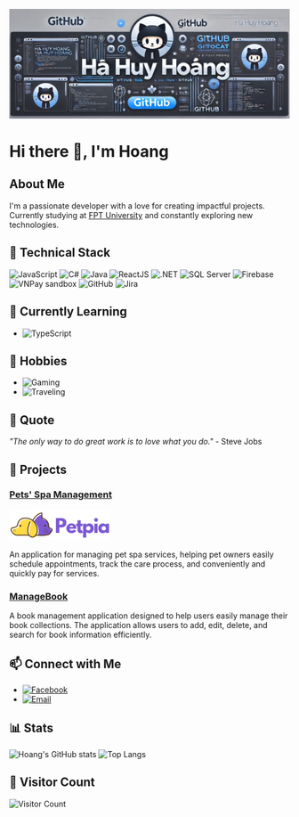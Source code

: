 ![Header](https://raw.githubusercontent.com/hoanghh2003/hoanghh2003/main/assets/header.png)

# Hi there 👋, I'm Hoang

## About Me
I'm a passionate developer with a love for creating impactful projects. Currently studying at [FPT University](https://fpt.edu.vn) and constantly exploring new technologies.

## 🔧 Technical Stack

![JavaScript](https://img.shields.io/badge/-JavaScript-F7DF1E?style=flat-square&logo=javascript&logoColor=black)
![C#](https://img.shields.io/badge/-C%23-239120?style=flat-square&logo=c-sharp&logoColor=white)
![Java](https://img.shields.io/badge/-Java-007396?style=flat-square&logo=java&logoColor=white)
![ReactJS](https://img.shields.io/badge/-ReactJS-61DAFB?style=flat-square&logo=react&logoColor=black)
![.NET](https://img.shields.io/badge/-.NET-512BD4?style=flat-square&logo=dotnet&logoColor=white)
![SQL Server](https://img.shields.io/badge/-SQL%20Server-CC2927?style=flat-square&logo=microsoft-sql-server&logoColor=white)
![Firebase](https://img.shields.io/badge/-Firebase-FFCA28?style=flat-square&logo=firebase&logoColor=black)
![VNPay sandbox](https://img.shields.io/badge/-VNPay%20sandbox-002147?style=flat-square&logo=vnpay&logoColor=white)
![GitHub](https://img.shields.io/badge/-GitHub-181717?style=flat-square&logo=github&logoColor=white)
![Jira](https://img.shields.io/badge/-Jira-0052CC?style=flat-square&logo=jira&logoColor=white)


## 🌱 Currently Learning
- ![TypeScript](https://img.shields.io/badge/-TypeScript-007ACC?style=flat-square&logo=typescript&logoColor=white)

## 🎨 Hobbies
- ![Gaming](https://img.shields.io/badge/-Gaming-107C10?style=flat-square&logo=xbox&logoColor=white)
- ![Traveling](https://img.shields.io/badge/-Traveling-FF9800?style=flat-square&logo=airplane&logoColor=white)

## 💬 Quote
*"The only way to do great work is to love what you do."* - Steve Jobs

## 📘 Projects
### [Pets' Spa Management](https://github.com/namle23kjd/N5_NET1806)
![Project Screenshot](https://raw.githubusercontent.com/hoanghh2003/hoanghh2003/main/assets/pets-spa-management.png)

An application for managing pet spa services, helping pet owners easily schedule appointments, track the care process, and conveniently and quickly pay for services.

### [ManageBook](https://github.com/hoanghh2003/AssPRN212)
A book management application designed to help users easily manage their book collections. The application allows users to add, edit, delete, and search for book information efficiently.

## 📫 Connect with Me
- [![Facebook](https://img.shields.io/badge/Facebook-1877F2?style=flat-square&logo=facebook&logoColor=white)](https://www.facebook.com/2010.HaHuyHoanglacuaai.2003)
- [![Email](https://img.shields.io/badge/Email-D14836?style=flat-square&logo=gmail&logoColor=white)](mailto:hoangvv111@gmail.com)

## 📊 Stats
![Hoang's GitHub stats](https://github-readme-stats.vercel.app/api?username=hoanghh2003&show_icons=true&theme=radical)
![Top Langs](https://github-readme-stats.vercel.app/api/top-langs/?username=hoanghh2003&layout=compact&theme=radical)

## 👀 Visitor Count
![Visitor Count](https://profile-counter.glitch.me/hoanghh2003/count.svg)

